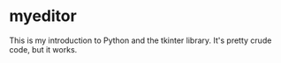 # myeditor

This is my introduction to Python and the tkinter library. It's pretty crude code, but it works. 
